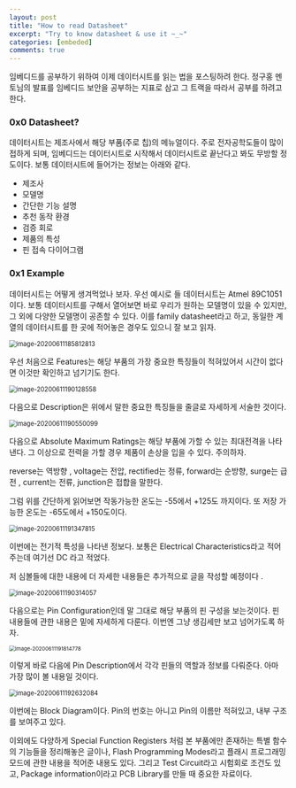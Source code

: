 ```yaml
---
layout: post
title: "How to read Datasheet"
excerpt: "Try to know datasheet & use it ~_~"
categories: [embeded]
comments: true 
---
```


임베디드를 공부하기 위하여 이제 데이터시트를 읽는 법을 포스팅하려 한다.  정구홍 멘토님의 발표를 임베디드 보안을 공부하는 지표로 삼고 그 트랙을 따라서 공부를 하려고 한다. 

### 0x0 Datasheet?

데이터시트는 제조사에서 해당 부품(주로 칩)의 메뉴얼이다. 주로 전자공학도들이 많이 접하게 되며, 임베디드는 데이터시트로 시작해서 데이터시트로 끝난다고 봐도 무방할 정도이다.  보통 데이터시트에 들어가는 정보는 아래와 같다.

* 제조사
* 모델명
* 간단한 기능 설명
* 추천 동작 환경
* 검증 회로
* 제품의 특성
* 핀 접속 다이어그램

### 0x1 Example

데이터시트는 어떻게 생겨먹었나 보자. 우선 예시로 들 데이터시트는 Atmel 89C1051 이다. 보통 데이터시트를 구해서 열어보면 바로 우리가 원하는 모델명이 있을 수 있지만, 그 외에 다양한 모델명이 공존할 수 있다. 이를 family datasheet라고 하고, 동일한 계열의 데이터시트를 한 곳에 적어놓은 경우도 있으니 잘 보고 읽자.

<img src="C:\Users\kangs\AppData\Roaming\Typora\typora-user-images\image-20200611185812813.png" alt="image-20200611185812813" style="zoom: 80%;" />

우선 처음으로  Features는 해당 부품의 가장 중요한 특징들이 적혀있어서 시간이 없다면 이것만 확인하고 넘기기도 한다. 

<img src="C:\Users\kangs\AppData\Roaming\Typora\typora-user-images\image-20200611190128558.png" alt="image-20200611190128558" style="zoom:80%;" />

다음으로 Description은 위에서 말한 중요한 특징들을 줄글로 자세하게 서술한 것이다.

<img src="C:\Users\kangs\AppData\Roaming\Typora\typora-user-images\image-20200611190550099.png" alt="image-20200611190550099" style="zoom:80%;" />

다음으로 Absolute Maximum Ratings는 해당 부품에 가할 수 있는 최대전격을 나타낸다. 그 이상으로 전력을 가할 경우 제품이 손상을 입을 수 있다. 주의하자. 

reverse는 역방향 , voltage는 전압, rectified는 정류, forward는 순방향, surge는 급전 , current는 전류, junction은 접합을 말한다. 

그럼 위를 간단하게 읽어보면 작동가능한 온도는 -55에서 +125도 까지이다. 또 저장 가능한 온도는 -65도에서 +150도이다.

<img src="C:\Users\kangs\AppData\Roaming\Typora\typora-user-images\image-20200611191347815.png" alt="image-20200611191347815" style="zoom:80%;" />

이번에는 전기적 특성을 나타낸 정보다. 보통은 Electrical Characteristics라고 적어주는데 여기선 DC 라고 적었다.  

저 심볼들에 대한 내용에 더 자세한 내용들은 추가적으로 글을 작성할 예정이다 . 

<img src="C:\Users\kangs\AppData\Roaming\Typora\typora-user-images\image-20200611190314057.png" alt="image-20200611190314057" style="zoom:80%;" />

다음으로는 Pin Configuration인데 말 그대로 해당 부품의 핀 구성을 보는것이다. 핀 내용들에 관한 내용은 밑에 자세하게 다룬다. 이번엔 그냥 생김세만 보고 넘어가도록 하자. 

<img src="C:\Users\kangs\AppData\Roaming\Typora\typora-user-images\image-20200611191814778.png" alt="image-20200611191814778" style="zoom:67%;" />

이렇게 바로 다음에 Pin Description에서 각각 핀들의 역할과 정보를 다뤄준다. 아마 가장 많이 볼 내용일 것이다.

<img src="C:\Users\kangs\AppData\Roaming\Typora\typora-user-images\image-20200611192632084.png" alt="image-20200611192632084" style="zoom:80%;" />

이번에는 Block Diagram이다. Pin의 번호는 아니고 Pin의 이름만 적혀있고, 내부 구조를 보여주고 있다. 

이외에도 다양하게 Special Function Registers 처럼 본 부품에만 존재하는 특별 함수의 기능들을 정리해놓은 글이나,  Flash Programming Modes라고 플래시 프로그래밍 모드에 관한 내용을 적어준 내용도 있다. 그리고 Test Circuit라고 시험회로 조건도 있고, Package information이라고 PCB Library를 만들 때 중요한 자료이다.